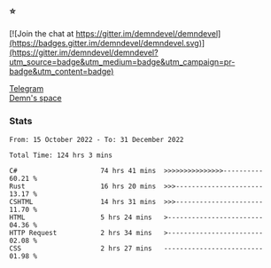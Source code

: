 ### :star:

[![Join the chat at https://gitter.im/demndevel/demndevel](https://badges.gitter.im/demndevel/demndevel.svg)](https://gitter.im/demndevel/demndevel?utm_source=badge&utm_medium=badge&utm_campaign=pr-badge&utm_content=badge)

[Telegram](https://t.me/demnometa) <br>
[Demn's space](http://demns.space)

### Stats

<!--START_SECTION:waka-->

```text
From: 15 October 2022 - To: 31 December 2022

Total Time: 124 hrs 3 mins

C#                     74 hrs 41 mins  >>>>>>>>>>>>>>>----------   60.21 %
Rust                   16 hrs 20 mins  >>>----------------------   13.17 %
CSHTML                 14 hrs 31 mins  >>>----------------------   11.70 %
HTML                   5 hrs 24 mins   >------------------------   04.36 %
HTTP Request           2 hrs 34 mins   >------------------------   02.08 %
CSS                    2 hrs 27 mins   -------------------------   01.98 %
```

<!--END_SECTION:waka-->
